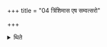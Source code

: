 +++
title = "04 त्रिंशिमास एष सम्वत्सरो"

+++

<details><summary>थिते</summary>

त्रिंशिमास एष सम्वत्सरो भवति ४
</details>

